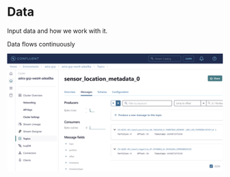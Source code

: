 # Data

Input data and how we work with it.

Data flows continuously

![Confluent Cloud data topic](../assets/confluent_data_topic.png)